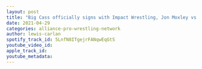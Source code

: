 ```yaml
---
layout: post
title: "Big Cass officially signs with Impact Wrestling, Jon Moxley vs Yuji Nagata happens May 12, and more!"
date: 2021-04-29
categories: alliance-pro-wrestling-network
author: lewis-carlan
spotify_track_id: 5LnfN8ITgejrFANqwEqGtS
youtube_video_id: 
apple_track_id: 
youtube_metadata: 
---
```

